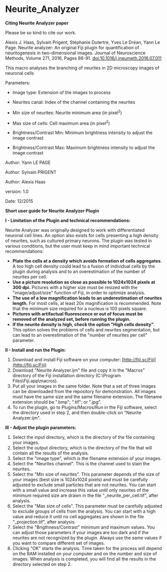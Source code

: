 # Neurite_Analyzer

**Citing Neurite Analyzer paper**

Please be so kind to cite our work.

Alexis J. Haas, Sylvain Prigent, Stéphanie Dutertre, Yves Le Dréan, Yann Le Page. Neurite analyzer: An original Fiji plugin for quantification of neuritogenesis in two-dimensional images. Journal of Neuroscience Methods, Volume 271, 2016, Pages 86-91. [doi:10.1016/j.jneumeth.2016.07.011](doi:10.1016/j.jneumeth.2016.07.011)

This macro analyses the branching of neurites in 2D microscopy images of neuronal cells

Parameters:

- Image type: Extension of the images to process

- Neurites canal: Index of the channel containing the neurites

- Min size of neurites: Neurite minimum area (in pixel<sup>2</sup>)

- Max size of cells: Cell maximum area (in pixel<sup>2</sup>)

- Brightness/Contrast Min: Minimum brightness intensity to adjust the image contrast

- Brightness/Contrast Max: Maximum brightness intensity to adjust the image contrast

Author: Yann LE PAGE

Author: Sylvain PRIGENT

Author: Alexis Haas

version: 1.0

Date: 12/2015
  
**Short user guide for Neurite Analyzer Plugin**

**I - Limitation of the Plugin and technical recommendations:**

Neurite Analyzer was originally designed to work with differentiated neuronal cell lines. An option also exists for cells presenting a high density of neurites, such as cultured primary neurons. The plugin was tested in various conditions, but the user must keep in mind important technical recommendations:

- **Plate the cells at a density which avoids formation of cells aggregates**. A too high cell density could lead to a fusion of individual cells by the plugin during analysis and to an overestimation of the number of neurites per cell.
- **Use a picture resolution as close as possible to 1024x1024 pixels at 300 dpi.** Pictures with a higher size must be resized with the &quot;image/adjust/size&quot; function of Fiji, in order to optimize analysis.
- **The use of a low magnification leads to an underestimation of neurites length.** For most cells, at least 20x magnification is recommended. Note that the minimum size required for a nucleus is 100 pixels square.
- **Pictures with artifactual fluorescence or out of focus must be removed of the analyzed set, before running the plugin.**
- **If the neurite density is high, check the option &quot;High cells density&quot;**. This option solves the problems of cells and neurites segmentation, but can lead to an overestimation of the &quot;number of neurites per cell&quot; parameter.

**II - Install and run the Plugin:**

1. Download and install Fiji software on your computer: [http://fiji.sc/Fiji](http://fiji.sc/Fiji)
2. Download &quot;Neurite Analyzer.ijm&quot; file and copy it in the &quot;Macros&quot; directory of the Fiji installation directory (C:\Program Files\Fiji.app\macros).
3. Put all your images in the same folder. Note that a set of three images can be downloaded from the repository for demonstration. All images must have the same size and the same filename extension. The filename extension should be &quot;.bmp&quot;; &quot;.tif&quot;; or &quot;.jpg&quot;.
4. To run the plugin, go to Plugins/Macros/Run in the Fiji software, select the directory used in step 2, and then double-click on &quot;Neurite Analyzer.ijm&quot;.

**III - Adjust the plugin parameters:**

1. Select the input directory, which is the directory of the file containing your images.
2. Select the output directory, which is the directory of the file that will contain all the results of the analysis.
3. Select the &quot;image type&quot;, which is the filename extension of your images.
4. Select the &quot;Neurites channel&quot;. This is the channel used to stain the neurites.
5. Select the &quot;Min size of neurites&quot;. This parameter depends of the size of your images (best size is 1024x1024 pixels) and must be carefully adjusted to exclude small particles that are not neurites. You can start with a small value and increase this value until only neurites of the minimum required size are drawn in the file &quot;\_neurite\_per\_cell.tif&quot;, after analysis.
6. Select the &quot;Max size of cells&quot;. This parameter must be carefully adjusted to exclude groups of cells from the analysis. You can start with a high value and reduce it until no cell aggregates are shown in the file &quot;\_projection.tif&quot;, after analysis.
7. Select the &quot;Brigthness/Contrast&quot; minimum and maximum values. You can adjust those parameters if your images are too dark and if the neurites are not recognized by the plugin. Always use the same values if you want to compare different set of images.
8. Clicking &quot;OK&quot; starts the analysis. Time taken for the process will depend on the RAM installed on your computer and on the number and size of images. When analysis is completed, you will find all the results in the directory selected on step 2.

